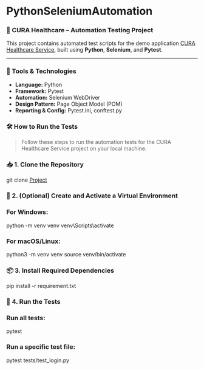 # PythonSeleniumAutomation

### 🏥 CURA Healthcare – Automation Testing Project

This project contains automated test scripts for the demo application [CURA Healthcare Service](https://katalon-demo-cura.herokuapp.com/), built using **Python**, **Selenium**, and **Pytest**.

---

### 🚀 Tools & Technologies
- **Language:** Python  
- **Framework:** Pytest  
- **Automation:** Selenium WebDriver  
- **Design Pattern:** Page Object Model (POM)  
- **Reporting & Config:** Pytest.ini, conftest.py

### 🛠️ How to Run the Tests

> Follow these steps to run the automation tests for the CURA Healthcare Service project on your local machine.

### 📥 1. Clone the Repository
git clone [Project](https://github.com/arishaali/PythonSeleniumAutomation/tree/main)

### 🧪 2. (Optional) Create and Activate a Virtual Environment

### For Windows:
python -m venv venv
venv\Scripts\activate

### For macOS/Linux:
python3 -m venv venv
source venv/bin/activate

### 📦 3. Install Required Dependencies
pip install -r requirement.txt

### 🚀 4. Run the Tests

### Run all tests:
pytest

### Run a specific test file:
pytest tests/test_login.py
